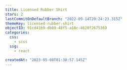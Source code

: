 ```yaml
---
title: Licensed Rubber Shirt
stars: 2
lastCommitOnDefaultBranch: "2022-09-14T20:24:23.315Z"
themeKey: licensed-rubber-shirt
objectID: 91cd41b9-db89-48f5-a18c-4620f2675369
categories:
  css:
    - scss
  ssg:
    - react

createdAt: "2023-05-08T01:38:57.145Z"
---
```

